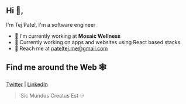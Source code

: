 ## Hi 👋, 
I'm Tej Patel, I'm a software engineer

- 💼 I'm currently working at **Mosaic Wellness**
- 🔭 Currently working on apps and websites using React based stacks
- 📨 Reach me at pateltej.me@gmail.com

## Find me around the Web 🕸

<a target="__blank" href="https://twitter.com/tejpatel_me">Twitter</a> | <a target="__blank" href="https://linkedin.com/in/tejpatelme">LinkedIn</a>


> Sic Mundus Creatus Est ♾

<!--
**tejpatelme/tejpatelme** is a ✨ _special_ ✨ repository because its `README.md` (this file) appears on your GitHub profile.

Here are some ideas to get you started:

- 🔭 I’m currently working on ...
- 🌱 I’m currently learning ...
- 👯 I’m looking to collaborate on ...
- 🤔 I’m looking for help with ...
- 💬 Ask me about ...
- 📫 How to reach me: ...
- 😄 Pronouns: ...
- ⚡ Fun fact: ...
-->
